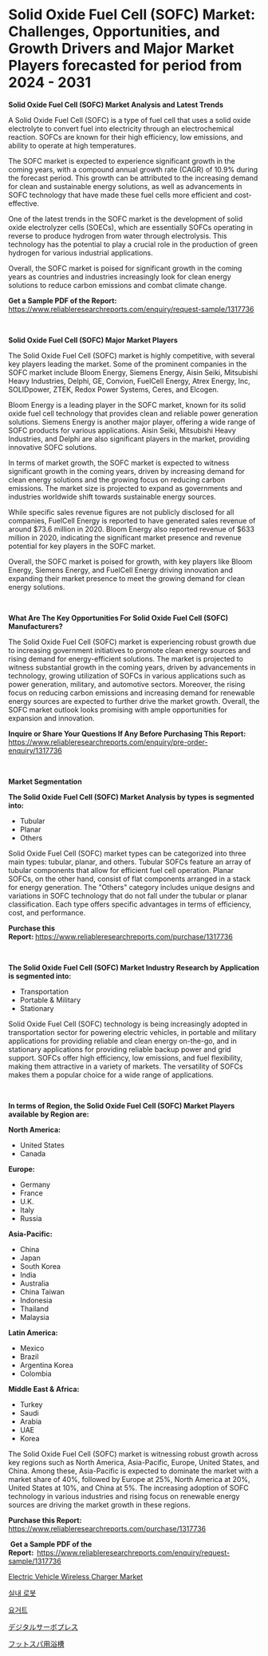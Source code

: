 <p><h1>Solid Oxide Fuel Cell (SOFC) Market: Challenges, Opportunities, and Growth Drivers and Major Market Players forecasted for period from 2024 - 2031</h1></p><p><strong>Solid Oxide Fuel Cell (SOFC) Market Analysis and Latest Trends</strong></p>
<p><p>A Solid Oxide Fuel Cell (SOFC) is a type of fuel cell that uses a solid oxide electrolyte to convert fuel into electricity through an electrochemical reaction. SOFCs are known for their high efficiency, low emissions, and ability to operate at high temperatures.</p><p>The SOFC market is expected to experience significant growth in the coming years, with a compound annual growth rate (CAGR) of 10.9% during the forecast period. This growth can be attributed to the increasing demand for clean and sustainable energy solutions, as well as advancements in SOFC technology that have made these fuel cells more efficient and cost-effective.</p><p>One of the latest trends in the SOFC market is the development of solid oxide electrolyzer cells (SOECs), which are essentially SOFCs operating in reverse to produce hydrogen from water through electrolysis. This technology has the potential to play a crucial role in the production of green hydrogen for various industrial applications.</p><p>Overall, the SOFC market is poised for significant growth in the coming years as countries and industries increasingly look for clean energy solutions to reduce carbon emissions and combat climate change.</p></p>
<p><strong>Get a Sample PDF of the Report:&nbsp;</strong> <a href="https://www.reliableresearchreports.com/enquiry/request-sample/1317736">https://www.reliableresearchreports.com/enquiry/request-sample/1317736</a></p>
<p>&nbsp;</p>
<p><strong>Solid Oxide Fuel Cell (SOFC) Major Market Players</strong></p>
<p><p>The Solid Oxide Fuel Cell (SOFC) market is highly competitive, with several key players leading the market. Some of the prominent companies in the SOFC market include Bloom Energy, Siemens Energy, Aisin Seiki, Mitsubishi Heavy Industries, Delphi, GE, Convion, FuelCell Energy, Atrex Energy, Inc, SOLIDpower, ZTEK, Redox Power Systems, Ceres, and Elcogen.</p><p>Bloom Energy is a leading player in the SOFC market, known for its solid oxide fuel cell technology that provides clean and reliable power generation solutions. Siemens Energy is another major player, offering a wide range of SOFC products for various applications. Aisin Seiki, Mitsubishi Heavy Industries, and Delphi are also significant players in the market, providing innovative SOFC solutions.</p><p>In terms of market growth, the SOFC market is expected to witness significant growth in the coming years, driven by increasing demand for clean energy solutions and the growing focus on reducing carbon emissions. The market size is projected to expand as governments and industries worldwide shift towards sustainable energy sources.</p><p>While specific sales revenue figures are not publicly disclosed for all companies, FuelCell Energy is reported to have generated sales revenue of around $73.6 million in 2020. Bloom Energy also reported revenue of $633 million in 2020, indicating the significant market presence and revenue potential for key players in the SOFC market.</p><p>Overall, the SOFC market is poised for growth, with key players like Bloom Energy, Siemens Energy, and FuelCell Energy driving innovation and expanding their market presence to meet the growing demand for clean energy solutions.</p></p>
<p>&nbsp;</p>
<p><strong>What Are The Key Opportunities For Solid Oxide Fuel Cell (SOFC) Manufacturers?</strong></p>
<p><p>The Solid Oxide Fuel Cell (SOFC) market is experiencing robust growth due to increasing government initiatives to promote clean energy sources and rising demand for energy-efficient solutions. The market is projected to witness substantial growth in the coming years, driven by advancements in technology, growing utilization of SOFCs in various applications such as power generation, military, and automotive sectors. Moreover, the rising focus on reducing carbon emissions and increasing demand for renewable energy sources are expected to further drive the market growth. Overall, the SOFC market outlook looks promising with ample opportunities for expansion and innovation.</p></p>
<p><strong>Inquire or Share Your Questions If Any Before Purchasing This Report:</strong> <a href="https://www.reliableresearchreports.com/enquiry/pre-order-enquiry/1317736">https://www.reliableresearchreports.com/enquiry/pre-order-enquiry/1317736</a></p>
<p>&nbsp;</p>
<p><strong>Market Segmentation</strong></p>
<p><strong>The Solid Oxide Fuel Cell (SOFC) Market Analysis by types is segmented into:</strong></p>
<p><ul><li>Tubular</li><li>Planar</li><li>Others</li></ul></p>
<p><p>Solid Oxide Fuel Cell (SOFC) market types can be categorized into three main types: tubular, planar, and others. Tubular SOFCs feature an array of tubular components that allow for efficient fuel cell operation. Planar SOFCs, on the other hand, consist of flat components arranged in a stack for energy generation. The "Others" category includes unique designs and variations in SOFC technology that do not fall under the tubular or planar classification. Each type offers specific advantages in terms of efficiency, cost, and performance.</p></p>
<p><strong>Purchase this Report:&nbsp;</strong><a href="https://www.reliableresearchreports.com/purchase/1317736">https://www.reliableresearchreports.com/purchase/1317736</a></p>
<p>&nbsp;</p>
<p><strong>The Solid Oxide Fuel Cell (SOFC) Market Industry Research by Application is segmented into:</strong></p>
<p><ul><li>Transportation</li><li>Portable & Military</li><li>Stationary</li></ul></p>
<p><p>Solid Oxide Fuel Cell (SOFC) technology is being increasingly adopted in transportation sector for powering electric vehicles, in portable and military applications for providing reliable and clean energy on-the-go, and in stationary applications for providing reliable backup power and grid support. SOFCs offer high efficiency, low emissions, and fuel flexibility, making them attractive in a variety of markets. The versatility of SOFCs makes them a popular choice for a wide range of applications.</p></p>
<p>&nbsp;</p>
<p><strong>In terms of Region, the Solid Oxide Fuel Cell (SOFC) Market Players available by Region are:</strong></p>
<p>
    <p> <strong> North America: </strong>
        <ul>
            <li>United States</li>
            <li>Canada</li>
        </ul>
        </p> 
    <p> <strong> Europe: </strong>
        <ul>
            <li>Germany</li>
            <li>France</li>
            <li>U.K.</li>
            <li>Italy</li>
            <li>Russia</li>
        </ul>
        </p> 
    <p> <strong> Asia-Pacific: </strong>
        <ul>
            <li>China</li>
            <li>Japan</li>
            <li>South Korea</li>
            <li>India</li>
            <li>Australia</li>
            <li>China Taiwan</li>
            <li>Indonesia</li>
            <li>Thailand</li>
            <li>Malaysia</li>
        </ul>
        </p> 
    <p> <strong> Latin America: </strong>
        <ul>
            <li>Mexico</li>
            <li>Brazil</li>
            <li>Argentina Korea</li>
            <li>Colombia</li>
        </ul>
        </p> 
    <p> <strong> Middle East & Africa: </strong>
        <ul>
            <li>Turkey</li>
            <li>Saudi</li>
            <li>Arabia</li>
            <li>UAE</li>
            <li>Korea</li>
        </ul>
    </p>
    </p>
<p><p>The Solid Oxide Fuel Cell (SOFC) market is witnessing robust growth across key regions such as North America, Asia-Pacific, Europe, United States, and China. Among these, Asia-Pacific is expected to dominate the market with a market share of 40%, followed by Europe at 25%, North America at 20%, United States at 10%, and China at 5%. The increasing adoption of SOFC technology in various industries and rising focus on renewable energy sources are driving the market growth in these regions.</p></p>
<p><strong>Purchase this Report: </strong><a href="https://www.reliableresearchreports.com/purchase/1317736">https://www.reliableresearchreports.com/purchase/1317736</a></p>
<p>&nbsp;<strong>Get a Sample PDF of the Report:&nbsp;&nbsp;</strong><a href="https://www.reliableresearchreports.com/enquiry/request-sample/1317736">https://www.reliableresearchreports.com/enquiry/request-sample/1317736</a></p>
<p><strong></strong></p>
<p><p><a href="https://issuu.com/reportprime-2/docs/electric-vehicle-wireless-charger-market-size-2030">Electric Vehicle Wireless Charger Market</a></p><p><a href="https://medium.com/@raymondietrich7892023/%EB%82%B4%EB%B6%80-%EB%A1%9C%EB%B4%87-%EC%8B%9C%EC%9E%A5-%EB%B6%84%EC%84%9D-%EA%B8%80%EB%A1%9C%EB%B2%8C-%EC%82%B0%EC%97%85-%EC%A0%84%EB%A7%9D-%EB%B0%8F-%EC%98%88%EC%B8%A1-2024%EB%85%84%EB%B6%80%ED%84%B0-2031%EB%85%84-92325747189c">실내 로봇</a></p><p><a href="https://medium.com/@ralphyjames/2024%EB%85%84%EB%B6%80%ED%84%B0-2031%EB%85%84%EA%B9%8C%EC%A7%80-%EA%B8%B0%EA%B0%84-%EB%8F%99%EC%95%88-%EC%9A%94%EA%B1%B0%ED%8A%B8-%EC%8B%9C%EC%9E%A5-%EB%B6%84%EC%84%9D-%EB%B0%8F-%EA%B7%9C%EB%AA%A8-%EC%98%88%EC%B8%A1-72148a58375f">요거트</a></p><p><a href="https://github.com/moulafa/Market-Research-Report-List-1/blob/main/861717717175.md">デジタルサーボプレス</a></p><p><a href="https://medium.com/@skyleridges76856/%E3%83%95%E3%83%83%E3%83%88%E3%82%B9%E3%83%91%E3%82%BF%E3%83%96%E5%B8%82%E5%A0%B4-%E5%B8%82%E5%A0%B4cagr-%E5%B8%82%E5%A0%B4%E3%83%88%E3%83%AC%E3%83%B3%E3%83%89-%E6%88%90%E9%95%B7%E6%88%A6%E7%95%A5%E3%81%AB%E9%96%A2%E3%81%99%E3%82%8B%E6%B4%9E%E5%AF%9F-628648832dc0">フットスパ用浴槽</a></p></p>